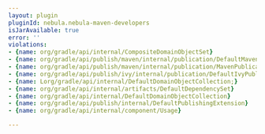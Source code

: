 ```yaml
---
layout: plugin
pluginId: nebula.nebula-maven-developers
isJarAvailable: true
error: ''
violations:
- {name: org/gradle/api/internal/CompositeDomainObjectSet}
- {name: org/gradle/api/publish/maven/internal/publication/DefaultMavenPublication}
- {name: org/gradle/api/publish/maven/internal/publication/MavenPublicationInternal}
- {name: org/gradle/api/publish/ivy/internal/publication/DefaultIvyPublication}
- {name: Lorg/gradle/api/internal/DefaultDomainObjectCollection;}
- {name: org/gradle/api/internal/artifacts/DefaultDependencySet}
- {name: org/gradle/api/internal/DefaultDomainObjectCollection}
- {name: org/gradle/api/publish/internal/DefaultPublishingExtension}
- {name: org/gradle/api/internal/component/Usage}

---
```

